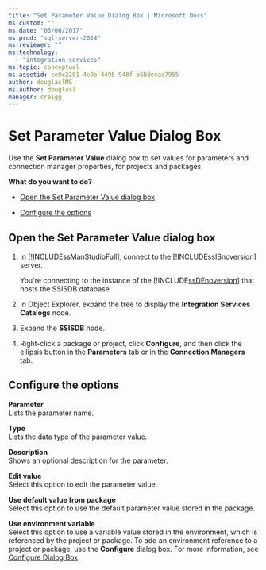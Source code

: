 ```yaml
---
title: "Set Parameter Value Dialog Box | Microsoft Docs"
ms.custom: ""
ms.date: "03/06/2017"
ms.prod: "sql-server-2014"
ms.reviewer: ""
ms.technology: 
  - "integration-services"
ms.topic: conceptual
ms.assetid: ce9c2201-4e9a-4495-948f-b68deeaa7955
author: douglaslMS
ms.author: douglasl
manager: craigg
---
```

# Set Parameter Value Dialog Box
  Use the **Set Parameter Value** dialog box to set values for parameters and connection manager properties, for projects and packages.  
  
 **What do you want to do?**  
  
-   [Open the Set Parameter Value dialog box](#open_dialog)  
  
-   [Configure the options](#option)  
  
##  <a name="open_dialog"></a> Open the Set Parameter Value dialog box  
  
1.  In [!INCLUDE[ssManStudioFull](../../includes/ssmanstudiofull-md.md)], connect to the [!INCLUDE[ssISnoversion](../../includes/ssisnoversion-md.md)] server.  
  
     You're connecting to the instance of the [!INCLUDE[ssDEnoversion](../../includes/ssdenoversion-md.md)] that hosts the SSISDB database.  
  
2.  In Object Explorer, expand the tree to display the **Integration Services Catalogs** node.  
  
3.  Expand the **SSISDB** node.  
  
4.  Right-click a package or project, click **Configure**, and then click the ellipsis button in the **Parameters** tab or in the **Connection Managers** tab.  
  
##  <a name="option"></a> Configure the options  
 **Parameter**  
 Lists the parameter name.  
  
 **Type**  
 Lists the data type of the parameter value.  
  
 **Description**  
 Shows an optional description for the parameter.  
  
 **Edit value**  
 Select this option to edit the parameter value.  
  
 **Use default value from package**  
 Select this option to use the default parameter value stored in the package.  
  
 **Use environment variable**  
 Select this option to use a variable value stored in the environment, which is referenced by the project or package. To add an environment reference to a project or package, use the **Configure** dialog box. For more information, see [Configure Dialog Box](configure-dialog-box.md).  
  
  
